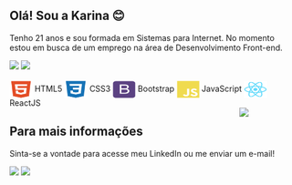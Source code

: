## Olá! Sou a Karina 😊
<p>Tenho 21 anos e sou formada em Sistemas para Internet. No momento estou em busca de um emprego na área de Desenvolvimento Front-end.</p>

<div>
  <a href="https://github.com/KarinaCavalcanti"></a>
  <img height="180em" src="https://github-readme-stats.vercel.app/api?username=karinacavalcanti&show_icons=true&theme=synthwave&include_all_commits=true&count_private=true" />
  <img height="180em" src="https://github-readme-stats.vercel.app/api/top-langs/?username=karinacavalcanti&layout=compact&langs_count=16&theme=synthwave" />
</div>
<div style="display: inline_block"> <br>
  <img align="center" height="30" width="40" src="https://raw.githubusercontent.com/devicons/devicon/master/icons/html5/html5-plain.svg"> HTML5
  <img align="center" height="30" width="40" src="https://raw.githubusercontent.com/devicons/devicon/master/icons/css3/css3-plain.svg"> CSS3
  <img align="center" height="30" width="40" src="https://raw.githubusercontent.com/devicons/devicon/master/icons/bootstrap/bootstrap-plain.svg"> Bootstrap
  <img align="center" height="30" width="40" src="https://raw.githubusercontent.com/devicons/devicon/master/icons/javascript/javascript-plain.svg"> JavaScript
  <img align="center" height="30" width="40" src="https://raw.githubusercontent.com/devicons/devicon/master/icons/react/react-original.svg"> ReactJS <br>
  <img align="right" width="20%" src="https://media.giphy.com/media/DHiqBbtjaB30s/giphy.gif">
</div>

## Para mais informações
<p>Sinta-se a vontade para acesse meu LinkedIn ou me enviar um e-mail!</p>

<div>
  <a href="https://www.linkedin.com/in/karinalucindo/" target="_blank"><img src="https://img.shields.io/badge/-LinkedIn-%230077B5?style=for-the-badge&logo=linkedin&logoColor=white"></a>
  <a href="mailto:karina.lucindo@outlook.com" target="_blank"><img src="https://img.shields.io/badge/Microsoft_Outlook-0078D4?style=for-the-badge&logo=microsoft-outlook&logoColor=white" /></a>
</div>
